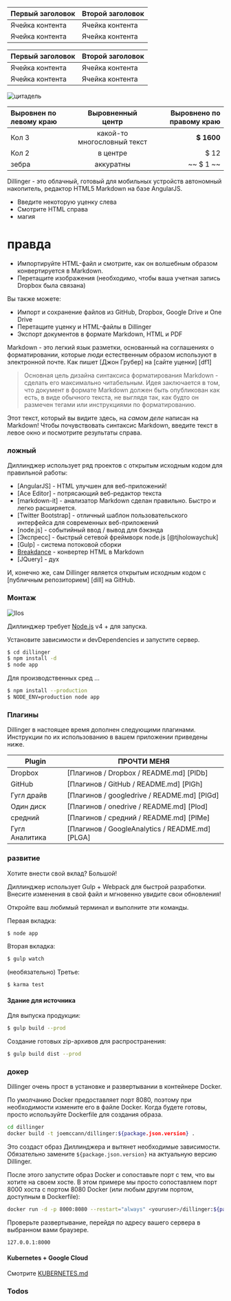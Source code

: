 Первый заголовок | Второй заголовок
--- | ---
Ячейка контента | Ячейка контента
Ячейка контента | Ячейка контента

Первый заголовок | Второй заголовок
--- | ---
Ячейка контента | Ячейка контента
Ячейка контента | Ячейка контента

![цитадель](https://vignette.wikia.nocookie.net/masseffect/images/d/d7/MassEffect2Citadel.jpg/revision/latest?cb=20100721191415)

Выровнен по левому краю | Выровненный центр | Выровнено по правому краю
:-- | :-: | --:
Кол 3 | какой-то многословный текст | **$ 1600**
Кол 2 | в центре | $ 12
зебра | аккуратны | ~~ $ 1 ~~

Dillinger - это облачный, готовый для мобильных устройств автономный накопитель, редактор HTML5 Markdown на базе AngularJS.

- Введите некоторую уценку слева
- Смотрите HTML справа
- магия

# правда

- Импортируйте HTML-файл и смотрите, как он волшебным образом конвертируется в Markdown.
- Перетащите изображения (необходимо, чтобы ваша учетная запись Dropbox была связана)

Вы также можете:

- Импорт и сохранение файлов из GitHub, Dropbox, Google Drive и One Drive
- Перетащите уценку и HTML-файлы в Dillinger
- Экспорт документов в формате Markdown, HTML и PDF

Markdown - это легкий язык разметки, основанный на соглашениях о форматировании, которые люди естественным образом используют в электронной почте. Как пишет [Джон Грубер] на [сайте уценки] [df1]

> Основная цель дизайна синтаксиса форматирования Markdown - сделать его максимально читабельным. Идея заключается в том, что документ в формате Markdown должен быть опубликован как есть, в виде обычного текста, не выглядя так, как будто он размечен тегами или инструкциями по форматированию.

Этот текст, который вы видите здесь, на *самом деле* написан на Markdown! Чтобы почувствовать синтаксис Markdown, введите текст в левое окно и посмотрите результаты справа.

### ложный

Диллинджер использует ряд проектов с открытым исходным кодом для правильной работы:

- [AngularJS] - HTML улучшен для веб-приложений!
- [Ace Editor] - потрясающий веб-редактор текста
- [markdown-it] - анализатор Markdown сделан правильно. Быстро и легко расширяется.
- [Twitter Bootstrap] - отличный шаблон пользовательского интерфейса для современных веб-приложений
- [node.js] - событийный ввод / вывод для бэкэнда
- [Экспресс] - быстрый сетевой фреймворк node.js [@tjholowaychuk]
- [Gulp] - система потоковой сборки
- [Breakdance](https://breakdance.github.io/breakdance/) - конвертер HTML в Markdown
- [JQuery] - дух

И, конечно же, сам Dillinger является открытым исходным кодом с [публичным репозиторием] [dill] на GitHub.

### Монтаж

![Ilos](https://lh3.googleusercontent.com/proxy/DDV8a7sLIWurhJtW8Ego9bq-JlwpfFFoR0tkLJQKKYXEXoWHB6ZUP5jGKD2VcYt3z1QVsgcn6L3GoU1ns8m9fvi3U51GzddA70ZUMHgzHvjl4-i7YOJY9cShBPrfjUhMQhxaJ97WFBp612XmjMXVGypfGkiBarN4PWxhiHkiYYNW7HGbtTpOcyt9GQ4Q23C2noxLTWFXZMcQZhRpQA_qzu2n6_H6CPViBnhSHpEl4JZAPaGCSJqgZg)

Диллинджер требует [Node.js](https://nodejs.org/) v4 + для запуска.

Установите зависимости и devDependencies и запустите сервер.

```sh
$ cd dillinger
$ npm install -d
$ node app
```

Для производственных сред ...

```sh
$ npm install --production
$ NODE_ENV=production node app
```

### Плагины

Dillinger в настоящее время дополнен следующими плагинами. Инструкции по их использованию в вашем приложении приведены ниже.

Plugin | ПРОЧТИ МЕНЯ
--- | ---
Dropbox | [Плагинов / Dropbox / README.md] [PlDb]
GitHub | [Плагинов / GitHub / README.md] [PlGh]
Гугл драйв | [Плагинов / googledrive / README.md] [PlGd]
Один диск | [Плагинов / onedrive / README.md] [Plod]
средний | [Плагинов / средний / README.md] [PlMe]
Гугл Аналитика | [Плагинов / GoogleAnalytics / README.md] [PLGA]

### развитие

Хотите внести свой вклад? Большой!

Диллинджер использует Gulp + Webpack для быстрой разработки. Внесите изменения в свой файл и мгновенно увидите свои обновления!

Откройте ваш любимый терминал и выполните эти команды.

Первая вкладка:

```sh
$ node app
```

Вторая вкладка:

```sh
$ gulp watch
```

(необязательно) Третье:

```sh
$ karma test
```

#### Здание для источника

Для выпуска продукции:

```sh
$ gulp build --prod
```

Создание готовых zip-архивов для распространения:

```sh
$ gulp build dist --prod
```

### докер

Dillinger очень прост в установке и развертывании в контейнере Docker.

По умолчанию Docker предоставляет порт 8080, поэтому при необходимости измените его в файле Docker. Когда будете готовы, просто используйте Dockerfile для создания образа.

```sh
cd dillinger
docker build -t joemccann/dillinger:${package.json.version} .
```

Это создаст образ Диллинджера и вытянет необходимые зависимости. Обязательно замените `${package.json.version}` на актуальную версию Dillinger.

После этого запустите образ Docker и сопоставьте порт с тем, что вы хотите на своем хосте. В этом примере мы просто сопоставляем порт 8000 хоста с портом 8080 Docker (или любым другим портом, доступным в Dockerfile):

```sh
docker run -d -p 8000:8080 --restart="always" <youruser>/dillinger:${package.json.version}
```

Проверьте развертывание, перейдя по адресу вашего сервера в выбранном вами браузере.

```sh
127.0.0.1:8000
```

#### Kubernetes + Google Cloud

Смотрите [KUBERNETES.md](https://github.com/joemccann/dillinger/blob/master/KUBERNETES.md)

### Todos
